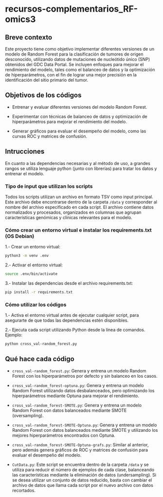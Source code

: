 # recursos-complementarios_RF-omics3

## Breve contexto

Este proyecto tiene como objetivo implementar diferentes versiones de un modelo de Random Forest para la clasificación de tumores de origen desconocido, utilizando datos de mutaciones de nucleótido único (SNP) obtenidos del GDC Data Portal. Se incluyen enfoques para mejorar el rendimiento del modelo, tales como el balanceo de datos y la optimización de hiperparámetros, con el fin de lograr una mejor precisión en la identificación del sitio primario del tumor.

## Objetivos de los códigos

- Entrenar y evaluar diferentes versiones del modelo Random Forest.

- Experimentar con técnicas de balanceo de datos y optimización de hiperparámetros para mejorar el rendimiento del modelo.

- Generar gráficos para evaluar el desempeño del modelo, como las curvas ROC y matrices de confusión.

## Intrucciones

En cuanto a las dependencias necesarias y al método de uso, a grandes rangos se utiliza lenguaje python (junto con librerías) para tratar los datos y entrenar el modelo.

### Tipo de input que utilizan los scripts

Todos los scripts utilizan un archivo en formato TSV como input principal. Este archivo debe encontrarse dentro de la carpeta `/data` y corresponder al nombre del archivo especificado en cada script. El archivo contiene datos normalizados y procesados, organizados en columnas que agrupan características genómicas y clínicas relevantes para el modelo.

### Cómo crear un entorno virtual e instalar los requirements.txt (OS Debian)

1.- Crear un entorno virtual:
```bash
python3 -m venv .env
```

2.- Activar el entorno virtual:
```bash
source .env/bin/activate
```

3.- Instalar las dependencias desde el archivo requirements.txt:
```bash
pip install -r requirements.txt
```

### Cómo utilizar los códigos

1.- Activa el entorno virtual antes de ejecutar cualquier script, para asegurarte de que todas las dependencias estén disponibles.

2.- Ejecuta cada script utilizando Python desde la línea de comandos. Ejemplo:
```bash
python cross_val-random_forest.py
```

## Qué hace cada código

- `cross_val-random_forest.py`: Genera y entrena un modelo Random Forest con los hiperparámetros por defecto y sin balanceo en los casos.

- `cross_val-random_forest-optuna.py`: Genera y entrena un modelo Random Forest utilizando datos desbalanceados, pero optimizando los hiperparámetros mediante Optuna para mejorar el rendimiento.

- `cross_val-random_forest-SMOTE.py`: Genera y entrena un modelo Random Forest con datos balanceados mediante SMOTE (oversampling).

- `cross_val-random_forest-SMOTE-Optuna.py`: Genera y entrena un modelo Random Forest con datos balanceados mediante SMOTE y utilizando los mejores hiperparámetros encontrados con Optuna.

- `cross_val-random_forest-SMOTE-Optuna-grafs.py`: Similar al anterior, pero además genera gráficos de ROC y matrices de confusión para evaluar el desempeño del modelo.

- `CutData.py`: Este script se encuentra dentro de la carpeta `/data` y se utiliza para reducir el número de ejemplos de cada clase, balanceando las características mediante la eliminación de datos (undersampling). Si se desea utilizar un conjunto de datos reducido, basta con cambiar el archivo de datos que llama cada script por el nuevo archivo con datos recortados.

